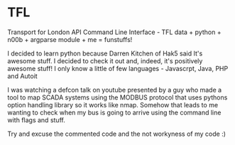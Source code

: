TFL
===

Transport for London API Command Line Interface - TFL data + python + n00b + argparse module + me = funstuffs!

I decided to learn python because Darren Kitchen of Hak5 said It's awesome stuff.  I decided to check it out 
and, indeed, it's positively awesome stuff!  I only know a little of few languages - Javascrpt, Java, PHP and Autoit

I was watching a defcon talk on youtube presented by a guy who made a tool to map SCADA systems using the MODBUS
protocol that uses pythons option handling library so it works like nmap.  Somehow that leads to me wanting to 
check when my bus is going to arrive using the command line with flags and stuff.

Try and excuse the commented code and the not workyness of my code :)